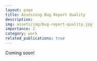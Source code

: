 ```yaml
---
layout: page
title: Assessing Bug Report Quality
description:
img: assets/img/bug-report-quality.jpg
importance: 2
category: work
related_publications: true
---
```


Coming soon!
